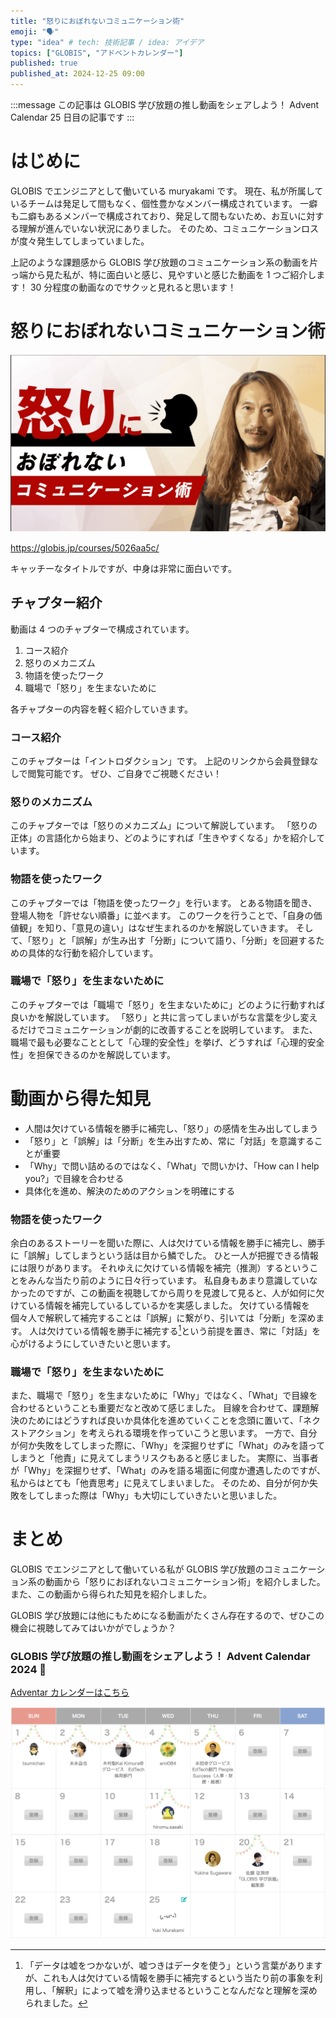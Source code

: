 ```yaml
---
title: "怒りにおぼれないコミュニケーション術"
emoji: "🗣️"
type: "idea" # tech: 技術記事 / idea: アイデア
topics: ["GLOBIS", "アドベントカレンダー"]
published: true
published_at: 2024-12-25 09:00
---
```


:::message
この記事は GLOBIS 学び放題の推し動画をシェアしよう！ Advent Calendar 25 日目の記事です
:::

# はじめに

GLOBIS でエンジニアとして働いている muryakami です。
現在、私が所属しているチームは発足して間もなく、個性豊かなメンバー構成されています。
一癖も二癖もあるメンバーで構成されており、発足して間もないため、お互いに対する理解が進んでいない状況にありました。
そのため、コミュニケーションロスが度々発生してしまっていました。

上記のような課題感から GLOBIS 学び放題のコミュニケーション系の動画を片っ端から見た私が、特に面白いと感じ、見やすいと感じた動画を 1 つご紹介します！
30 分程度の動画なのでサクッと見れると思います！

# 怒りにおぼれないコミュニケーション術

![](/images/e8fbc7e5f767ad/5026aa5c-title.png)

https://globis.jp/courses/5026aa5c/

キャッチーなタイトルですが、中身は非常に面白いです。

## チャプター紹介

動画は 4 つのチャプターで構成されています。

1. コース紹介
2. 怒りのメカニズム
3. 物語を使ったワーク
4. 職場で「怒り」を生まないために

各チャプターの内容を軽く紹介していきます。

### コース紹介

このチャプターは「イントロダクション」です。
上記のリンクから会員登録なしで閲覧可能です。
ぜひ、ご自身でご視聴ください！

### 怒りのメカニズム

このチャプターでは「怒りのメカニズム」について解説しています。
「怒りの正体」の言語化から始まり、どのようにすれば「生きやすくなる」かを紹介しています。

### 物語を使ったワーク

このチャプターでは「物語を使ったワーク」を行います。
とある物語を聞き、登場人物を「許せない順番」に並べます。
このワークを行うことで、「自身の価値観」を知り、「意見の違い」はなぜ生まれるのかを解説していきます。
そして、「怒り」と「誤解」が生み出す「分断」について語り、「分断」を回避するための具体的な行動を紹介しています。

### 職場で「怒り」を生まないために

このチャプターでは「職場で「怒り」を生まないために」どのように行動すれば良いかを解説しています。
「怒り」と共に言ってしまいがちな言葉を少し変えるだけでコミュニケーションが劇的に改善することを説明しています。
また、職場で最も必要なこととして「心理的安全性」を挙げ、どうすれば「心理的安全性」を担保できるのかを解説しています。

# 動画から得た知見

- 人間は欠けている情報を勝手に補完し、「怒り」の感情を生み出してしまう
- 「怒り」と「誤解」は「分断」を生み出すため、常に「対話」を意識することが重要
- 「Why」で問い詰めるのではなく、「What」で問いかけ、「How can I help you?」で目線を合わせる
- 具体化を進め、解決のためのアクションを明確にする

### 物語を使ったワーク

余白のあるストーリーを聞いた際に、人は欠けている情報を勝手に補完し、勝手に「誤解」してしまうという話は目から鱗でした。
ひと一人が把握できる情報には限りがあります。
それゆえに欠けている情報を補完（推測）するということをみんな当たり前のように日々行っています。
私自身もあまり意識していなかったのですが、この動画を視聴してから周りを見渡して見ると、人が如何に欠けている情報を補完しているしているかを実感しました。
欠けている情報を個々人で解釈して補完することは「誤解」に繋がり、引いては「分断」を深めます。
人は欠けている情報を勝手に補完する[^1]という前提を置き、常に「対話」を心がけるようにしていきたいと思います。

[^1]: 「データは嘘をつかないが、嘘つきはデータを使う」という言葉がありますが、これも人は欠けている情報を勝手に補完するという当たり前の事象を利用し、「解釈」によって嘘を滑り込ませるということなんだなと理解を深められました。

### 職場で「怒り」を生まないために

また、職場で「怒り」を生まないために「Why」ではなく、「What」で目線を合わせるということも重要だなと改めて感じました。
目線を合わせて、課題解決のためにはどうすれば良いか具体化を進めていくことを念頭に置いて、「ネクストアクション」を考えられる環境を作っていこうと思います。
一方で、自分が何か失敗をしてしまった際に、「Why」を深掘りせずに「What」のみを語ってしまうと「他責」に見えてしまうリスクもあると感じました。
実際に、当事者が「Why」を深掘りせず、「What」のみを語る場面に何度か遭遇したのですが、私からはとても「他責思考」に見えてしまいました。
そのため、自分が何か失敗をしてしまった際は「Why」も大切にしていきたいと思いました。

# まとめ

GLOBIS でエンジニアとして働いている私が GLOBIS 学び放題のコミュニケーション系の動画から「怒りにおぼれないコミュニケーション術」を紹介しました。
また、この動画から得られた知見を紹介しました。

GLOBIS 学び放題には他にもためになる動画がたくさん存在するので、ぜひこの機会に視聴してみてはいかがでしょうか？

### GLOBIS 学び放題の推し動画をシェアしよう！ Advent Calendar 2024 🎄

[Adventar カレンダーはこちら](https://adventar.org/calendars/10270)

[![Advent Calendar 2024](/images/e8fbc7e5f767ad/ADVENTAR.png)](https://adventar.org/calendars/10270)
